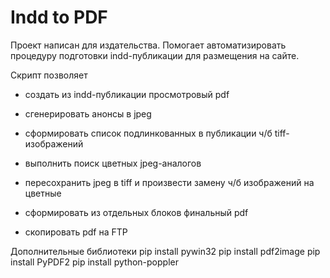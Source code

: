 # Indd to PDF
Проект написан для издательства. 
Помогает автоматизировать процедуру подготовки indd-публикации для размещения на сайте.

Скрипт позволяет
  - создать из indd-публикации просмотровый pdf 
  - сгенерировать анонсы в jpeg
    
  - сформировать список подлинкованных в публикации ч/б tiff-изображений
  - выполнить поиск цветных jpeg-аналогов
  - пересохранить jpeg в tiff и произвести замену ч/б изображений на цветные

  - сформировать из отдельных блоков финальный pdf
  - скопировать pdf на FTP

Дополнительные библиотеки
pip install pywin32
pip install pdf2image
pip install PyPDF2
pip install python-poppler


